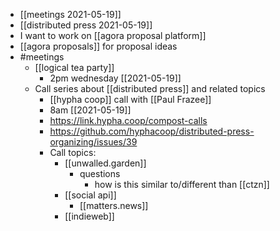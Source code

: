 - [[meetings 2021-05-19]]
- [[distributed press 2021-05-19]]
- I want to work on [[agora proposal platform]]
- [[agora proposals]] for proposal ideas
- #meetings
	- [[logical tea party]]
		- 2pm wednesday [[2021-05-19]]
	- Call series about [[distributed press]] and related topics
		- [[hypha coop]] call with [[Paul Frazee]]
		- 8am [[2021-05-19]]
		- https://link.hypha.coop/compost-calls
		- https://github.com/hyphacoop/distributed-press-organizing/issues/39
		- Call topics:
			- [[unwalled.garden]]
				- questions
					- how is this similar to/different than [[ctzn]]
			- [[social api]]
				- [[matters.news]]
			- [[indieweb]]